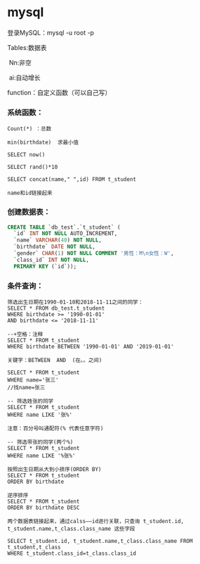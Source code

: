 # mysql

登录MySQL：mysql -u root -p

Tables:数据表

​	Nn:非空

​	ai:自动增长

function：自定义函数（可以自己写）

### 系统函数：

```
Count(*) ：总数

min(birthdate)  求最小值

SELECT now()

SELECT rand()*10

SELECT concat(name," ",id) FROM t_student

name和id链接起来
```

### 创建数据表：

```sql
CREATE TABLE `db_test`.`t_student` (
  `id` INT NOT NULL AUTO_INCREMENT,
  `name` VARCHAR(40) NOT NULL,
  `birthdate` DATE NOT NULL,
  `gender` CHAR(1) NOT NULL COMMENT '男性：M\n女性：W',
  `class_id` INT NOT NULL,
  PRIMARY KEY (`id`));

```

### 条件查询：

```
筛选出生日期在1990-01-10和2018-11-11之间的同学：
SELECT * FROM db_test.t_student
WHERE birthdate >= '1990-01-01'
AND birthdate <= '2018-11-11'
```

```
--+空格：注释
SELECT * FROM t_student
WHERE birthdate BETWEEN '1990-01-01' AND '2019-01-01'

关键字：BETWEEN  AND  (在。。之间)
```

```
SELECT * FROM t_student
WHERE name='张三'
//找name=张三

-- 筛选姓张的同学
SELECT * FROM t_student
WHERE name LIKE '张%'

注意：百分号叫通配符(% 代表任意字符)

-- 筛选带张的同学(两个%)
SELECT * FROM t_student
WHERE name LIKE '%张%'
```

```MySQL
按照出生日期从大到小排序(ORDER BY)
SELECT * FROM t_student
ORDER BY birthdate 

逆序排序
SELECT * FROM t_student
ORDER BY birthdate DESC
```

```mysql
两个数据表链接起来，通过calss——id进行关联，只查询 t_student.id, t_student.name,t_class.class_name 这些字段

SELECT t_student.id, t_student.name,t_class.class_name FROM t_student,t_class
WHERE t_student.class_id=t_class.class_id
```



